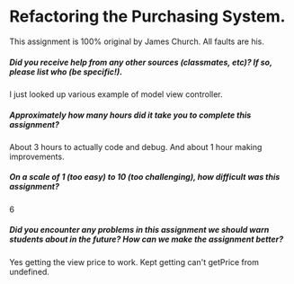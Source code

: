# Refactoring the Purchasing System.

This assignment is 100% original by James Church. All faults are his.

##### Did you receive help from any other sources (classmates, etc)? If so, please list who (be specific!). ###
I just looked up various example of model view controller.

##### Approximately how many hours did it take you to complete this assignment? #####
About 3 hours to actually code and debug. And about 1 hour making improvements.

##### On a scale of 1 (too easy) to 10 (too challenging), how difficult was this assignment? #####
6

##### Did you encounter any problems in this assignment we should warn students about in the future? How can we make the assignment better? #####
Yes getting the view price to work. Kept getting can't getPrice from undefined.
